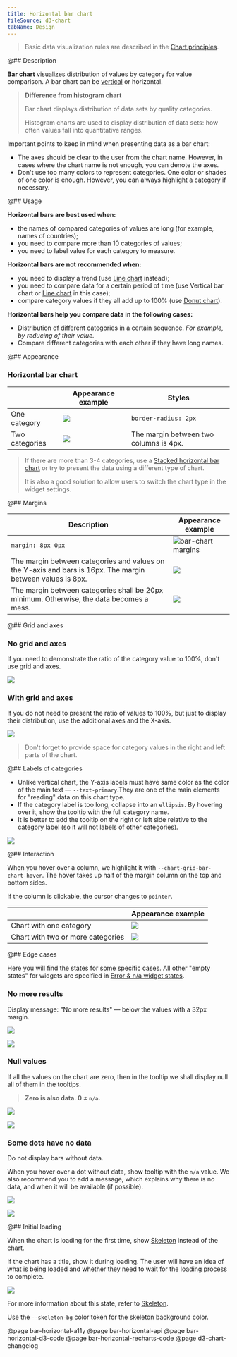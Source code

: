 ```yaml
---
title: Horizontal bar chart
fileSource: d3-chart
tabName: Design
---
```


> Basic data visualization rules are described in the [Chart principles](/data-display/d3-chart).

@## Description

**Bar chart** visualizes distribution of values by category for value comparison. A bar chart can be [vertical](/data-display/bar-chart/) or horizontal.

> **Difference from histogram chart**
>
> Bar chart displays distribution of data sets by quality categories.
>
> Histogram charts are used to display distribution of data sets: how often values fall into quantitative ranges.

Important points to keep in mind when presenting data as a bar chart:

- The axes should be clear to the user from the chart name. However, in cases where the chart name is not enough, you can denote the axes.
- Don't use too many colors to represent categories. One color or shades of one color is enough. However, you can always highlight a category if necessary.

@## Usage

**Horizontal bars are best used when:**

- the names of compared categories of values are long (for example, names of countries);
- you need to compare more than 10 categories of values;
- you need to label value for each category to measure.

**Horizontal bars are not recommended when:**

- you need to display a trend (use [Line chart](/data-display/line-chart/) instead);
- you need to compare data for a certain period of time (use Vertical bar chart or [Line chart](/data-display/line-chart/) in this case);
- compare category values if they all add up to 100% (use [Donut chart](/data-display/donut-chart/)).

**Horizontal bars help you compare data in the following cases:**

- Distribution of different categories in a certain sequence. _For example, by reducing of their value._
- Compare different categories with each other if they have long names.

@## Appearance

### Horizontal bar chart

|                | Appearance example                          | Styles                                 |
| -------------- | ------------------------------------------- | -------------------------------------- |
| One category   | ![](static/one-cat.png)  | `border-radius: 2px`                   |
| Two categories | ![](static/two-cat.png) | The margin between two columns is 4px. |

> If there are more than 3-4 categories, use a [Stacked horizontal bar chart](/data-display/stacked-horizontal-bar/) or try to present the data using a different type of chart.
>
> It is also a good solution to allow users to switch the chart type in the widget settings.

@## Margins

| Description                                                                                                | Appearance example                         |
| ---------------------------------------------------------------------------------------------------------- | ------------------------------------------ |
| `margin: 8px 0px`                                                                                          | ![bar-chart margins](static/margins-1.png) |
| The margin between categories and values on the Y-axis and bars is 16px. The margin between values is 8px. | ![](static/margins-2.png) |
| The margin between categories shall be 20px minimum. Otherwise, the data becomes a mess.                   | ![](static/margins-3.png) |

@## Grid and axes

### No grid and axes

If you need to demonstrate the ratio of the category value to 100%, don't use grid and axes.

![](static/one-cat.png)

### With grid and axes

If you do not need to present the ratio of values to 100%, but just to display their distribution, use the additional axes and the X-axis.

![](static/grid.png)

> Don't forget to provide space for category values in the right and left parts of the chart.

@## Labels of categories

- Unlike vertical chart, the Y-axis labels must have same color as the color of the main text — `--text-primary`.They are one of the main elements for "reading" data on this chart type.
- If the category label is too long, collapse into an `ellipsis`. By hovering over it, show the tooltip with the full category name.
- It is better to add the tooltip on the right or left side relative to the category label (so it will not labels of other categories).

![](static/label.png)

@## Interaction

When you hover over a column, we highlight it with `--chart-grid-bar-chart-hover`. The hover takes up half of the margin column on the top and bottom sides.

If the column is clickable, the cursor changes to `pointer`.

|                                   | Appearance example                                         |
| --------------------------------- | ---------------------------------------------------------- |
| Chart with one category           | ![](static/hover-1.png)                |
| Chart with two or more categories | ![](static/hover-2.png) |

@## Edge cases

Here you will find the states for some specific cases. All other "empty states" for widgets are specified in [Error & n/a widget states](/components/widget-empty/).

### No more results

Display message: "No more results" — below the values with a 32px margin.

![](static/no-more-bar-horizontal.png)

![](static/no-more-2.png)

### Null values

If all the values on the chart are zero, then in the tooltip we shall display null all of them in the tooltips.

> **Zero is also data. 0 ≠ `n/a`.**

![](static/null-bar-horizontal.png)

![](static/null-2.png)

### Some dots have no data

Do not display bars without data.

When you hover over a dot without data, show tooltip with the `n/a` value. We also recommend you to add a message, which explains why there is no data, and when it will be available (if possible).

![](static/na.png)

![](static/na-2.png)

@## Initial loading

When the chart is loading for the first time, show [Skeleton](/components/skeleton/) instead of the chart.

If the chart has a title, show it during loading. The user will have an idea of what is being loaded and whether they need to wait for the loading process to complete.

![](static/bar-horizontal-skeleton.png)

For more information about this state, refer to [Skeleton](/components/skeleton/).

Use the `--skeleton-bg` color token for the skeleton background color.

@page bar-horizontal-a11y
@page bar-horizontal-api
@page bar-horizontal-d3-code
@page bar-horizontal-recharts-code
@page d3-chart-changelog
